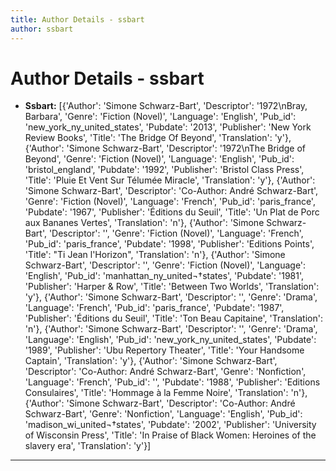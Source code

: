 ```yaml
---
title: Author Details - ssbart
author: ssbart
---
```


# Author Details - ssbart

<ul>
    <li><strong>Ssbart:</strong> [{'Author': 'Simone Schwarz-Bart', 'Descriptor': '1972\nBray, Barbara', 'Genre': 'Fiction (Novel)', 'Language': 'English', 'Pub_id': 'new_york_ny_united_states', 'Pubdate': '2013', 'Publisher': 'New York Review Books', 'Title': 'The Bridge Of Beyond', 'Translation': 'y'}, {'Author': 'Simone Schwarz-Bart', 'Descriptor': '1972\nThe Bridge of Beyond', 'Genre': 'Fiction (Novel)', 'Language': 'English', 'Pub_id': 'bristol_england', 'Pubdate': '1992', 'Publisher': 'Bristol Class Press', 'Title': 'Pluie Et Vent Sur Télumée Miracle', 'Translation': 'y'}, {'Author': 'Simone Schwarz-Bart', 'Descriptor': 'Co-Author: André Schwarz-Bart', 'Genre': 'Fiction (Novel)', 'Language': 'French', 'Pub_id': 'paris_france', 'Pubdate': '1967', 'Publisher': 'Éditions du Seuil', 'Title': 'Un Plat de Porc aux Bananes Vertes', 'Translation': 'n'}, {'Author': 'Simone Schwarz-Bart', 'Descriptor': '', 'Genre': 'Fiction (Novel)', 'Language': 'French', 'Pub_id': 'paris_france', 'Pubdate': '1998', 'Publisher': 'Editions Points', 'Title': "Ti Jean l'Horizon", 'Translation': 'n'}, {'Author': 'Simone Schwarz-Bart', 'Descriptor': '', 'Genre': 'Fiction (Novel)', 'Language': 'English', 'Pub_id': 'manhattan_ny_united¬†states', 'Pubdate': '1981', 'Publisher': 'Harper & Row', 'Title': 'Between Two Worlds', 'Translation': 'y'}, {'Author': 'Simone Schwarz-Bart', 'Descriptor': '', 'Genre': 'Drama', 'Language': 'French', 'Pub_id': 'paris_france', 'Pubdate': '1987', 'Publisher': 'Éditions du Seuil', 'Title': 'Ton Beau Capitaine', 'Translation': 'n'}, {'Author': 'Simone Schwarz-Bart', 'Descriptor': '', 'Genre': 'Drama', 'Language': 'English', 'Pub_id': 'new_york_ny_united_states', 'Pubdate': '1989', 'Publisher': 'Ubu Repertory Theater', 'Title': 'Your Handsome Captain', 'Translation': 'y'}, {'Author': 'Simone Schwarz-Bart', 'Descriptor': 'Co-Author: André Schwarz-Bart', 'Genre': 'Nonfiction', 'Language': 'French', 'Pub_id': '', 'Pubdate': '1988', 'Publisher': 'Editions Consulaires', 'Title': 'Hommage à la Femme Noire', 'Translation': 'n'}, {'Author': 'Simone Schwarz-Bart', 'Descriptor': 'Co-Author: André Schwarz-Bart', 'Genre': 'Nonfiction', 'Language': 'English', 'Pub_id': 'madison_wi_united¬†states', 'Pubdate': '2002', 'Publisher': 'University of Wisconsin Press', 'Title': 'In Praise of Black Women: Heroines of the slavery era', 'Translation': 'y'}]</li>
</ul>
<hr>